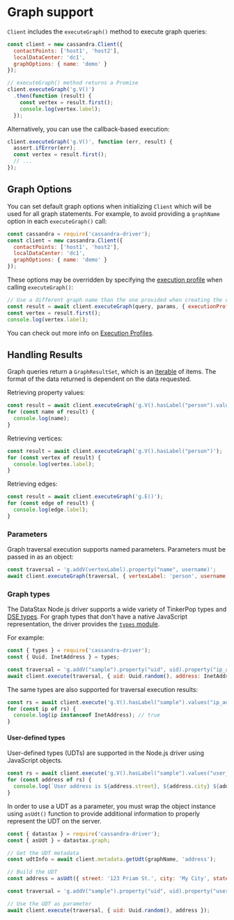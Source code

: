 # Graph support

`Client` includes the `executeGraph()` method to execute graph queries:

```javascript
const client = new cassandra.Client({
  contactPoints: ['host1', 'host2'],
  localDataCenter: 'dc1',
  graphOptions: { name: 'demo' }
});

// executeGraph() method returns a Promise
client.executeGraph('g.V()')
  .then(function (result) {
    const vertex = result.first();
    console.log(vertex.label);
  });
```

Alternatively, you can use the callback-based execution:

```javascript
client.executeGraph('g.V()', function (err, result) {
  assert.ifError(err);
  const vertex = result.first();
  // ...
});
```

## Graph Options

You can set default graph options when initializing `Client` which will be used for all graph statements.  For
example, to avoid providing a `graphName` option in each `executeGraph()` call:

```javascript
const cassandra = require('cassandra-driver');
const client = new cassandra.Client({
  contactPoints: ['host1', 'host2'],
  localDataCenter: 'dc1',
  graphOptions: { name: 'demo' }
});
```

These options may be overridden by specifying the [execution profile](../execution-profiles) when calling `executeGraph()`:

```javascript
// Use a different graph name than the one provided when creating the client instance
const result = await client.executeGraph(query, params, { executionProfile: 'graph-oltp' });
const vertex = result.first();
console.log(vertex.label);
```

You can check out more info on [Execution Profiles](../execution-profiles).

## Handling Results

Graph queries return a `GraphResultSet`, which is an [iterable][iterable] of items. The format of the data returned is
dependent on the data requested.

Retrieving property values:

```javascript
const result = await client.executeGraph('g.V().hasLabel("person").values("name")');
for (const name of result) {
  console.log(name);
}
```

Retrieving vertices:

```javascript
const result = await client.executeGraph('g.V().hasLabel("person")');
for (const vertex of result) {
  console.log(vertex.label);
}
```

Retrieving edges:

```javascript
const result = await client.executeGraph('g.E()');
for (const edge of result) {
  console.log(edge.label);
}
```

### Parameters

Graph traversal execution supports named parameters. Parameters must be passed in as an object:

```javascript
const traversal = 'g.addV(vertexLabel).property("name", username)';
await client.executeGraph(traversal, { vertexLabel: 'person', username: 'marko' });
```

### Graph types

The DataStax Node.js driver supports a wide variety of TinkerPop types and [DSE types](../datatypes/). For graph
types that don't have a native JavaScript representation, the driver provides the [`types`
module](../../api/module.types/).

For example:

```javascript
const { types } = require('cassandra-driver');
const { Uuid, InetAddress } = types;

const traversal = 'g.addV("sample").property("uid", uid).property("ip_address", address)';
await client.execute(traversal, { uid: Uuid.random(), address: InetAddress.fromString('10.0.0.100') });
```

The same types are also supported for traversal execution results:

```javascript
const rs = await client.execute('g.V().hasLabel("sample").values("ip_address")');
for (const ip of rs) {
  console.log(ip instanceof InetAddress); // true
}
```

#### User-defined types

User-defined types (UDTs) are supported in the Node.js driver using JavaScript objects.

```javascript
const rs = await client.execute('g.V().hasLabel("sample").values("user_address")');
for (const address of rs) {
  console.log(`User address is ${address.street}, ${address.city} ${address.state}`);
}
```

In order to use a UDT as a parameter, you must wrap the object instance using `asUdt()` function to provide
additional information to properly represent the UDT on the server.  

```javascript
const { datastax } = require('cassandra-driver');
const { asUdt } = datastax.graph;

// Get the UDT metadata
const udtInfo = await client.metadata.getUdt(graphName, 'address');

// Build the UDT
const address = asUdt({ street: '123 Priam St.', city: 'My City', state: 'MY' }, udtInfo);

const traversal = 'g.addV("sample").property("uid", uid).property("user_address", address)';

// Use the UDT as parameter
await client.execute(traversal, { uid: Uuid.random(), address });
```

[iterable]: https://developer.mozilla.org/en-US/docs/Web/JavaScript/Reference/Iteration_protocols#iterable
[modern-graph]: http://tinkerpop.apache.org/docs/3.4.5/reference/#graph-computing